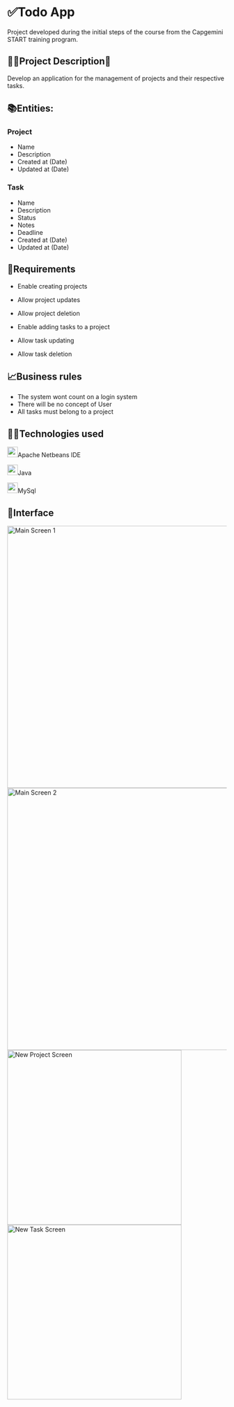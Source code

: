 <h1>✅Todo App</h1>
Project developed during the initial steps of the course from the Capgemini START training program.

<h2>👨‍🏫Project Description💬</h2>
Develop an application for the management of projects and their respective tasks.

<h2>📚Entities:</h2>

<h3>Project</h3>
 
 - Name
 - Description
 - Created at (Date)
 - Updated at (Date)

<h3>Task</h3>
	
 - Name
 - Description
 - Status
 - Notes
 - Deadline
 - Created at (Date)
 - Updated at (Date)

<h2>📝Requirements</h2>
 
 - Enable creating projects
 - Allow project updates
 - Allow project deletion 

 - Enable adding tasks to a project
 - Allow task updating
 - Allow task deletion

<h2>📈Business rules</h2>
 
 - The system wont count on a login system
 - There will be no concept of User
 - All tasks must belong to a project

<h2>👨‍💻Technologies used</h2>
 
<p><img src="https://netbeans.apache.org/images/apache-netbeans.svg" width=24px; height=24px;/>Apache Netbeans IDE</p>
<p><img src="https://cdn.jsdelivr.net/gh/devicons/devicon/icons/java/java-original.svg" width=24px; height=24px;/>Java</p>
<p><img src="https://cdn.jsdelivr.net/gh/devicons/devicon/icons/mysql/mysql-original.svg" width=24px; height=24px;/>MySql</p>
 
 <h2>🎨Interface</h2>
<img src="https://github.com/matheus-hjs/resources/blob/main/TodoApp/images/MainScreen1.jpg?raw=true" alt="Main Screen 1" width=600px;>
<img src="https://github.com/matheus-hjs/resources/blob/main/TodoApp/images/MainScreen2.jpg?raw=true" alt="Main Screen 2" width=600px;>
<img src="https://github.com/matheus-hjs/resources/blob/main/TodoApp/images/NewProjectScreen.jpg?raw=true" alt="New Project Screen" width=400px;>
<img src="https://github.com/matheus-hjs/resources/blob/main/TodoApp/images/NewTaskScreen.jpg?raw=true" alt="New Task Screen" width=400px;>
